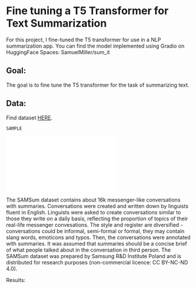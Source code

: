 # Fine tuning a T5 Transformer for Text Summarization  #

For this project, I fine-tuned the T5 transformer for use in a NLP summarization app. 
You can find the model implemented using Gradio on HuggingFace Spaces: SamuelMiller/sum_it


## Goal: ##

The goal is to fine tune the T5 transformer for the task of summarizing text. 


## Data: ##

Find dataset [HERE](https://huggingface.co/datasets/samsum).

    SAMPLE
    
   ![This is an image](/../main/assets/data_sample.md)

The SAMSum dataset contains about 16k messenger-like conversations with summaries. Conversations were created and written down by linguists fluent in English. Linguists were asked to create conversations similar to those they write on a daily basis, reflecting the proportion of topics of their real-life messenger convesations. The style and register are diversified - conversations could be informal, semi-formal or formal, they may contain slang words, emoticons and typos. Then, the conversations were annotated with summaries. It was assumed that summaries should be a concise brief of what people talked about in the conversation in third person. The SAMSum dataset was prepared by Samsung R&D Institute Poland and is distributed for research purposes (non-commercial licence: CC BY-NC-ND 4.0).


Results:


